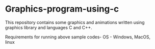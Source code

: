 # Graphics-program-using-c
This repository contains some graphics and animations written using graphics library and languages C and C++.

Requirements for running above sample codes-
OS - Windows, MacOS, linux

